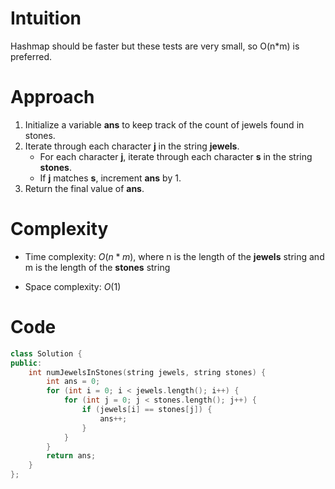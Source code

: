# Intuition
Hashmap should be faster but these tests are very small, so O(n*m) is preferred.

# Approach
1. Initialize a variable **ans** to keep track of the count of jewels found in stones.
2. Iterate through each character **j** in the string **jewels**.
    - For each character **j**, iterate through each character **s** in the string **stones**.
    - If **j** matches **s**, increment **ans** by 1.
3. Return the final value of **ans**.

# Complexity
- Time complexity:
$O(n*m)$, where n is the length of the **jewels** string and m is the length of the **stones** string

- Space complexity:
$O(1)$

# Code
```c++
class Solution {
public:
    int numJewelsInStones(string jewels, string stones) {
        int ans = 0;
        for (int i = 0; i < jewels.length(); i++) {
            for (int j = 0; j < stones.length(); j++) {
                if (jewels[i] == stones[j]) {
                    ans++;
                }
            }
        }
        return ans;
    }
};
```